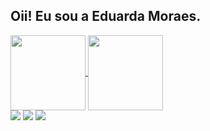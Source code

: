 ## Oii! Eu sou a Eduarda Moraes.

<div>
<a href="https://github.com/moraeseduardaa/github-readme-stats">
  <img height=120 align="center" src="https://github-readme-stats.vercel.app/api?username=moraeseduardaa&show_icons=true&theme=dracula&include_all_commits=true&count_private=true" />
</a>
<a href="https://github.com/moraeseduardaa/convoychat">
  <img height=120 align="center" src="https://github-readme-stats.vercel.app/api/top-langs?username=moraeseduardaa&layout=compact&langs_count=16&theme=dracula" />
</a>
</div>

<div>
  <a href="https://instagram.com/mo_xduda" target="_blank"><img src="https://img.shields.io/badge/-Instagram-%23E4405F?style=for-the-badge&logo=instagram&logoColor=white" target="_blank"></a>
   <a href = "mailto:moraeseduarda72@gmail.com"><img src="https://img.shields.io/badge/-Gmail-%23333?style=for-the-badge&logo=gmail&logoColor=white" target="_blank"></a>
 <a href="https://www.linkedin.com/in/eduarda-moraes-286602227" target="_blank"><img src="https://img.shields.io/badge/-LinkedIn-%230077B5?style=for-the-badge&logo=linkedin&logoColor=white" target="_blank"></a> 
</div>
